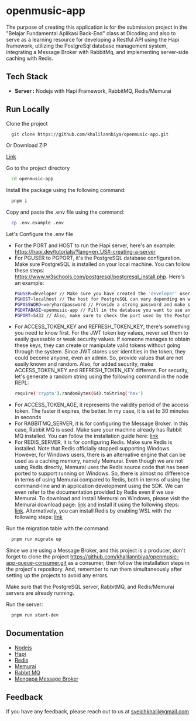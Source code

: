 # openmusic-app

The purpose of creating this application is for the submission project in the "Belajar Fundamental Aplikasi Back-End" class at Dicoding and also to serve as a learning resource for developing a Restful API using the Hapi framework, utilizing the PostgreSql database management system, integrating a Message Broker with RabbitMq, and implementing server-side caching with Redis.

## Tech Stack
- **Server :** Nodejs with Hapi Framework, RabbitMQ, Redis/Memurai

## Run Locally

Clone the project

```bash
  git clone https://github.com/khalilannbiya/openmusic-app.git
```
Or Download ZIP

[Link](https://github.com/khalilannbiya/openmusic-app/archive/refs/heads/main.zip)

Go to the project directory

```bash
  cd openmusic-app
```

Install the package using the following command:
```bash
  pnpm i 
```

Copy and paste the .env file using the command:

```bash
  cp .env.example .env
```

Let's Configure the .env file

- For the PORT and HOST to run the Hapi server, here's an example: https://hapi.dev/tutorials/?lang=en_US#-creating-a-server
- For PGUSER to PGPORT, it's the PostgreSQL database configuration. Make sure PostgreSQL is installed on your local machine. You can follow these steps: https://www.w3schools.com/postgresql/postgresql_install.php. Here's an example:
   ```bash
   PGUSER=developer // Make sure you have created the 'developer' user in PostgreSQL
   PGHOST=localhost // The host for PostgreSQL can vary depending on where the PostgreSQL server is hosted. If PostgreSQL is hosted on your local machine (localhost), you can use localhost or 127.0.0.1 as the host. However, if PostgreSQL is hosted on an external server or in the cloud, you should use the IP address or hostname of that server
   PGPASSWORD=veryhardpassword // Provide a strong password and make sure you remember it
   PGDATABASE=openmusic-app // Fill in the database you want to use and make sure the database has been created
   PGPORT=5432 // Also, make sure to check the port used by the PostgreSQL server (default is 5432)
  ```
- For ACCESS_TOKEN_KEY and REFRESH_TOKEN_KEY, there's something you need to know first. For the JWT token key values, never set them to easily guessable or weak security values. If someone manages to obtain these keys, they can create or manipulate valid tokens without going through the system. Since JWT stores user identities in the token, they could become anyone, even an admin. So, provide values that are not easily known and random. Also, for added security, make ACCESS_TOKEN_KEY and REFRESH_TOKEN_KEY different. For security, let's generate a random string using the following command in the node REPL:
  ```bash
  require('crypto').randomBytes(64).toString('hex')
  ```
- For ACCESS_TOKEN_AGE, it represents the validity period of the access token. The faster it expires, the better. In my case, it is set to 30 minutes in seconds
- For RABBITMQ_SERVER, it is for configuring the Message Broker. In this case, Rabbit MQ is used. Make sure your machine already has Rabbit MQ installed. You can follow the installation guide here: [link](https://medium.com/geekculture/installing-rabbitmq-on-windows-4411f5114a84)
- For REDIS_SERVER, it is for configuring Redis. Make sure Redis is installed. Note that Redis officially stopped supporting Windows. However, for Windows users, there is an alternative engine that can be used as a caching memory, namely Memurai. Even though we are not using Redis directly, Memurai uses the Redis source code that has been ported to support running on Windows. So, there is almost no difference in terms of using Memurai compared to Redis, both in terms of using the command-line and in application development using the SDK. We can even refer to the documentation provided by Redis even if we use Memurai. To download and install Memurai on Windows, please visit the Memurai download page: [link](https://www.memurai.com/get-memurai) and install it using the following steps: [link](https://docs.memurai.com/en/installation). Alternatively, you can install Redis by enabling WSL with the following steps: [link](https://redis.io/docs/install/install-redis/install-redis-on-windows/)

Run the migration table with the command:
```bash
  pnpm run migrate up
```

Since we are using a Message Broker, and this project is a producer, don't forget to clone the project https://github.com/khalilannbiya/openmusic-app-queue-consumer.git as a consumer, then follow the installation steps in the project's repository. And, remember to run them simultaneously after setting up the projects to avoid any errors.

Make sure that the PostgreSQL server, RabbitMQ, and Redis/Memurai servers are already running.

Run the server:
```bash
  pnpm run start-dev
```

## Documentation

- [Nodejs](https://nodejs.org/en)
- [Hapi](https://hapi.dev/)
- [Redis](https://redis.io/)
- [Memurai](https://www.memurai.com/)
- [Rabbit MQ](https://www.rabbitmq.com/)
- [Mengapa Message Broker](https://medium.com/@acep.abdurohman90/mengapa-menggunakan-message-broker-c17453cb225e)

## Feedback

If you have any feedback, please reach out to us at syeichkhalil@gmail.com

